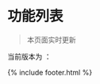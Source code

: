 

# 功能列表

> 本页面实时更新

当前版本为 ： <span id="version"></span>

<div id="main">

</div>


{% include footer.html %}
